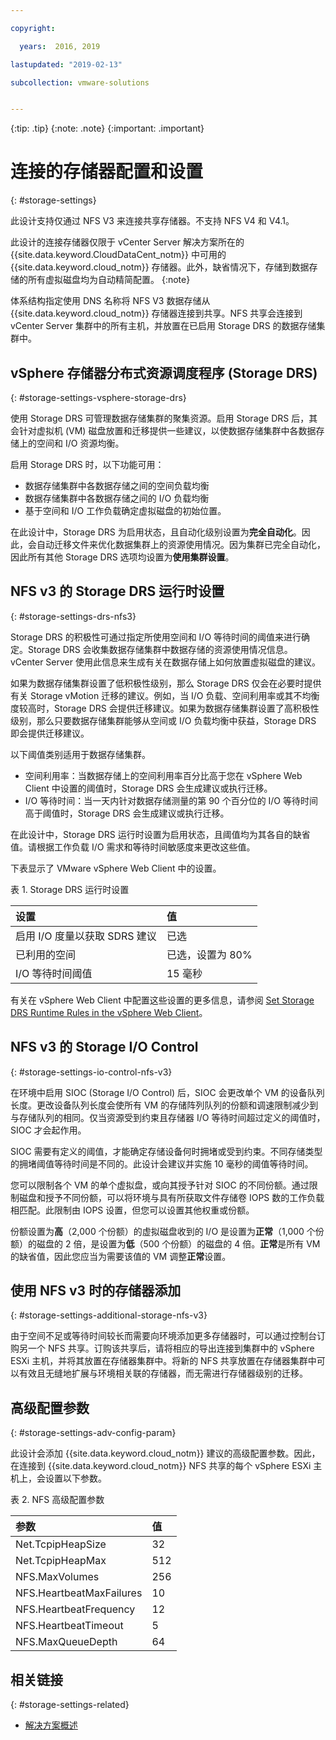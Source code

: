 ```yaml
---

copyright:

  years:  2016, 2019

lastupdated: "2019-02-13"

subcollection: vmware-solutions


---
```


{:tip: .tip}
{:note: .note}
{:important: .important}

# 连接的存储器配置和设置
{: #storage-settings}

此设计支持仅通过 NFS V3 来连接共享存储器。不支持 NFS V4 和 V4.1。

此设计的连接存储器仅限于 vCenter Server 解决方案所在的 {{site.data.keyword.CloudDataCent_notm}} 中可用的 {{site.data.keyword.cloud_notm}} 存储器。此外，缺省情况下，存储到数据存储的所有虚拟磁盘均为自动精简配置。
{:note}

体系结构指定使用 DNS 名称将 NFS V3 数据存储从 {{site.data.keyword.cloud_notm}} 存储器连接到共享。NFS 共享会连接到 vCenter Server 集群中的所有主机，并放置在已启用 Storage DRS 的数据存储集群中。

## vSphere 存储器分布式资源调度程序 (Storage DRS)
{: #storage-settings-vsphere-storage-drs}

使用 Storage DRS 可管理数据存储集群的聚集资源。启用 Storage DRS 后，其会针对虚拟机 (VM) 磁盘放置和迁移提供一些建议，以使数据存储集群中各数据存储上的空间和 I/O 资源均衡。

启用 Storage DRS 时，以下功能可用：
* 数据存储集群中各数据存储之间的空间负载均衡
* 数据存储集群中各数据存储之间的 I/O 负载均衡
* 基于空间和 I/O 工作负载确定虚拟磁盘的初始位置。

在此设计中，Storage DRS 为启用状态，且自动化级别设置为**完全自动化**。因此，会自动迁移文件来优化数据集群上的资源使用情况。因为集群已完全自动化，因此所有其他 Storage DRS 选项均设置为**使用集群设置**。

## NFS v3 的 Storage DRS 运行时设置
{: #storage-settings-drs-nfs3}

Storage DRS 的积极性可通过指定所使用空间和 I/O 等待时间的阈值来进行确定。Storage DRS 会收集数据存储集群中数据存储的资源使用情况信息。vCenter Server 使用此信息来生成有关在数据存储上如何放置虚拟磁盘的建议。

如果为数据存储集群设置了低积极性级别，那么 Storage DRS 仅会在必要时提供有关 Storage vMotion 迁移的建议。例如，当 I/O 负载、空间利用率或其不均衡度较高时，Storage DRS 会提供迁移建议。如果为数据存储集群设置了高积极性级别，那么只要数据存储集群能够从空间或 I/O 负载均衡中获益，Storage DRS 即会提供迁移建议。

以下阈值类别适用于数据存储集群。

* 空间利用率：当数据存储上的空间利用率百分比高于您在 vSphere Web Client 中设置的阈值时，Storage DRS 会生成建议或执行迁移。
* I/O 等待时间：当一天内针对数据存储测量的第 90 个百分位的 I/O 等待时间高于阈值时，Storage DRS 会生成建议或执行迁移。

在此设计中，Storage DRS 运行时设置为启用状态，且阈值均为其各自的缺省值。请根据工作负载 I/O 需求和等待时间敏感度来更改这些值。

下表显示了 VMware vSphere Web Client 中的设置。

表 1. Storage DRS 运行时设置

|设置|值|
|:--------------- |:------ |
|启用 I/O 度量以获取 SDRS 建议|已选|
|已利用的空间|已选，设置为 80% |
|I/O 等待时间阈值|15 毫秒|

有关在 vSphere Web Client 中配置这些设置的更多信息，请参阅 [Set Storage DRS Runtime Rules in the vSphere Web Client](https://docs.vmware.com/en/VMware-vSphere/5.5/com.vmware.vsphere.resmgmt.doc/GUID-AD2D13CE-539B-48C3-BBC9-E55A834874F0.html)。

## NFS v3 的 Storage I/O Control
{: #storage-settings-io-control-nfs-v3}

在环境中启用 SIOC (Storage I/O Control) 后，SIOC 会更改单个 VM 的设备队列长度。更改设备队列长度会使所有 VM 的存储阵列队列的份额和调速限制减少到与存储队列的相同。仅当资源受到约束且存储器 I/O 等待时间超过定义的阈值时，SIOC 才会起作用。

SIOC 需要有定义的阈值，才能确定存储设备何时拥堵或受到约束。不同存储类型的拥堵阈值等待时间是不同的。此设计会建议并实施 10 毫秒的阈值等待时间。

您可以限制各个 VM 的单个虚拟盘，或向其授予针对 SIOC 的不同份额。通过限制磁盘和授予不同份额，可以将环境与具有所获取文件存储卷 IOPS 数的工作负载相匹配。此限制由 IOPS 设置，但您可以设置其他权重或份额。

份额设置为**高**（2,000 个份额）的虚拟磁盘收到的 I/O 是设置为**正常**（1,000 个份额）的磁盘的 2 倍，是设置为**低**（500 个份额）的磁盘的 4 倍。**正常**是所有 VM 的缺省值，因此您应当为需要该值的 VM 调整**正常**设置。

## 使用 NFS v3 时的存储器添加
{: #storage-settings-additional-storage-nfs-v3}

由于空间不足或等待时间较长而需要向环境添加更多存储器时，可以通过控制台订购另一个 NFS 共享。订购该共享后，请将相应的导出连接到集群中的 vSphere ESXi 主机，并将其放置在存储器集群中。将新的 NFS 共享放置在存储器集群中可以有效且无缝地扩展与环境相关联的存储器，而无需进行存储器级别的迁移。

## 高级配置参数
{: #storage-settings-adv-config-param}

此设计会添加 {{site.data.keyword.cloud_notm}} 建议的高级配置参数。因此，在连接到 {{site.data.keyword.cloud_notm}} NFS 共享的每个 vSphere ESXi 主机上，会设置以下参数。

表 2. NFS 高级配置参数

|参数|值|
|:--------------- |:------ |
| Net.TcpipHeapSize | 32 |
| Net.TcpipHeapMax | 512 |
| NFS.MaxVolumes | 256 |
| NFS.HeartbeatMaxFailures |10|
| NFS.HeartbeatFrequency  | 12 |
| NFS.HeartbeatTimeout | 5 |
| NFS.MaxQueueDepth | 64 |

## 相关链接
{: #storage-settings-related}

* [解决方案概述](/docs/services/vmwaresolutions/archiref/solution?topic=vmware-solutions-solution_overview)
